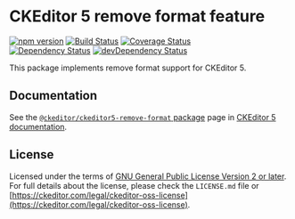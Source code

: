 CKEditor 5 remove format feature
===========================

[![npm version](https://badge.fury.io/js/%40ckeditor%2Fckeditor5-remove-format.svg)](https://www.npmjs.com/package/@ckeditor/ckeditor5-remove-format)
[![Build Status](https://travis-ci.org/ckeditor/ckeditor5-remove-format.svg?branch=master)](https://travis-ci.org/ckeditor/ckeditor5-remove-format)
[![Coverage Status](https://coveralls.io/repos/github/ckeditor/ckeditor5-remove-format/badge.svg?branch=master)](https://coveralls.io/github/ckeditor/ckeditor5-remove-format?branch=master)
<br>
[![Dependency Status](https://david-dm.org/ckeditor/ckeditor5-remove-format/status.svg)](https://david-dm.org/ckeditor/ckeditor5-remove-format)
[![devDependency Status](https://david-dm.org/ckeditor/ckeditor5-remove-format/dev-status.svg)](https://david-dm.org/ckeditor/ckeditor5-remove-format?type=dev)

This package implements remove format support for CKEditor 5.

## Documentation

See the [`@ckeditor/ckeditor5-remove-format` package](https://ckeditor.com/docs/ckeditor5/latest/api/remove-format.html) page in [CKEditor 5 documentation](https://ckeditor.com/docs/ckeditor5/latest/).

<!-- commented out text -->

## License

Licensed under the terms of [GNU General Public License Version 2 or later](http://www.gnu.org/licenses/gpl.html). For full details about the license, please check the `LICENSE.md` file or [https://ckeditor.com/legal/ckeditor-oss-license](https://ckeditor.com/legal/ckeditor-oss-license).
